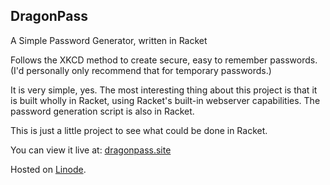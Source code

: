 ## DragonPass

A Simple Password Generator, written in Racket

Follows the XKCD method to create secure, easy to remember passwords. (I'd personally only recommend that for temporary passwords.)

It is very simple, yes. The most interesting thing about this project is that it is built wholly in Racket, using Racket's built-in webserver capabilities. The password generation script is also in Racket. 

This is just a little project to see what could be done in Racket. 

You can view it live at: [dragonpass.site](http://dragonpass.site/)

Hosted on [Linode](https://www.linode.com/).